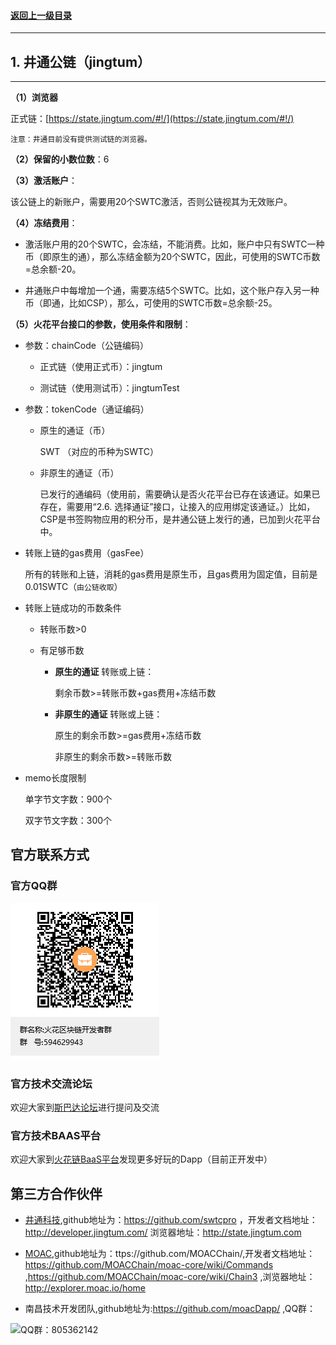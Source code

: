 #### <a href="./chapter10.md#top">返回上一级目录</a>      
---
## 1. 井通公链（jingtum）
---


**（1）浏览器**

正式链：[https://state.jingtum.com/#!/](https://state.jingtum.com/#!/)

`注意：井通目前没有提供测试链的浏览器。`

**（2）保留的小数位数**：6

**（3）激活账户**：

 该公链上的新账户，需要用20个SWTC激活，否则公链视其为无效账户。

**（4）冻结费用**：

* 激活账户用的20个SWTC，会冻结，不能消费。比如，账户中只有SWTC一种币（即原生的通），那么冻结金额为20个SWTC，因此，可使用的SWTC币数=总余额-20。

* 井通账户中每增加一个通，需要冻结5个SWTC。比如，这个账户存入另一种币（即通，比如CSP），那么，可使用的SWTC币数=总余额-25。

**（5）火花平台接口的参数，使用条件和限制**：

* 参数：chainCode（公链编码）

	* 正式链（使用正式币）：jingtum

	* 测试链（使用测试币）：jingtumTest

* 参数：tokenCode（通证编码）

	* 原生的通证（币）

	  	SWT （对应的币种为SWTC）

	* 非原生的通证（币）
	
      	已发行的通编码（使用前，需要确认是否火花平台已存在该通证。如果已存在，需要用“2.6. 选择通证”接口，让接入的应用绑定该通证。）比如，CSP是书签购物应用的积分币，是井通公链上发行的通，已加到火花平台中。

* 转账上链的gas费用（gasFee）

	所有的转账和上链，消耗的gas费用是原生币，且gas费用为固定值，目前是0.01SWTC（`由公链收取`）

* 转账上链成功的币数条件

	* 转账币数>0

	* 有足够币数
		* **原生的通证** 转账或上链：

			剩余币数>=转账币数+gas费用+冻结币数

		* **非原生的通证** 转账或上链：

			原生的剩余币数>=gas费用+冻结币数

			非原生的剩余币数>=转账币数

* memo长度限制

	单字节文字数：900个

	双字节文字数：300个





## 官方联系方式

### 官方QQ群

![QQ群：594629943](../sp.png)

### 官方技术交流论坛
  欢迎大家到<a href="http://sparkda.com/">斯巴达论坛</a>进行提问及交流 

### 官方技术BAAS平台
  欢迎大家到<a href="http://baas.sparkchain.cn/">火花链BaaS平台</a>发现更多好玩的Dapp（目前正开发中）


## 第三方合作伙伴

 - <a href="https://www.jingtum.com/">井通科技</a>,github地址为：https://github.com/swtcpro ，开发者文档地址：http://developer.jingtum.com/  浏览器地址：http://state.jingtum.com

 - <a href="http://www.moac.io/">MOAC</a>,github地址为：ttps://github.com/MOACChain/,开发者文档地址：https://github.com/MOACChain/moac-core/wiki/Commands ,https://github.com/MOACChain/moac-core/wiki/Chain3 ,浏览器地址：http://explorer.moac.io/home

 - 南昌技术开发团队,github地址为:https://github.com/moacDapp/ ,QQ群：

 ![QQ群：805362142](../nc.png)

